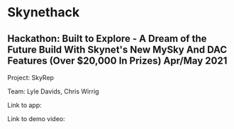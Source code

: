 # Skynethack
Hackathon: Built to Explore - A Dream of the Future
Build With Skynet's New MySky And DAC Features (Over $20,000 In Prizes)
Apr/May 2021
---

Project: SkyRep

Team: Lyle Davids, Chris Wirrig

Link to app:

Link to demo video:
